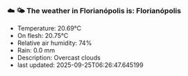 ### ☁️ 🌤️  The weather in Florianópolis is: Florianópolis

- Temperature: 20.69°C
- On flesh: 20.75°C
- Relative air humidity: 74%
- Rain: 0.0 mm
- Description: Overcast clouds
- last updated: 2025-09-25T06:26:47.645199
